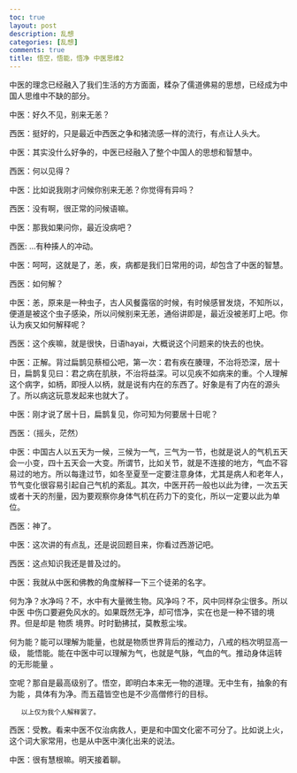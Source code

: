 ```yaml
---
toc: true
layout: post
description: 乱想
categories: [乱想]
comments: true
title: 悟空，悟能，悟净 中医思维2
---
```


中医的理念已经融入了我们生活的方方面面，糅杂了儒道佛易的思想，已经成为中国人思维中不缺的部分。

中医：好久不见，别来无恙？

西医：挺好的，只是最近中西医之争和猪流感一样的流行，有点让人头大。

中医：其实没什么好争的，中医已经融入了整个中国人的思想和智慧中。

西医：何以见得？

中医：比如说我刚才问候你别来无恙？你觉得有异吗？

西医：没有啊，很正常的问候语嘛。

中医：那我如果问你，最近没病吧？

西医: …有种揍人的冲动。

中医：呵呵，这就是了，恙，疾，病都是我们日常用的词，却包含了中医的智慧。

西医：如何解？

中医：恙，原来是一种虫子，古人风餐露宿的时候，有时候感冒发烧，不知所以，便道是被这个虫子感染，所以问候别来无恙，通俗讲即是，最近没被恙盯上吧。你认为疾又如何解释呢？

西医：这个疾嘛，就是很快，日语hayai，大概说这个问题来的快去的也快。

中医：正解。背过扁鹊见蔡桓公吧，第一次：君有疾在腠理，不治将恐深，居十日，扁鹊复见曰：君之病在肌肤，不治将益深。可以见疾不如病来的重。个人理解这个病字，如柄，即授人以柄，就是说有内在的东西了。好象是有了内在的源头了。所以病这玩意发起来也就大了。

中医：刚才说了居十日，扁鹊复见，你可知为何要居十日呢？

西医：（摇头，茫然）

中医：中国古人以五天为一候，三候为一气，三气为一节，也就是说人的气机五天会一小变，四十五天会一大变。所谓节，比如关节，就是不连接的地方，气血不容易过的地方。所以每逢过节，如冬至夏至一定要注意身体，尤其是病人和老年人，节气变化很容易引起自己气机的紊乱。其次，中医开药一般也以此为律，一次五天或者十天的剂量，因为要观察你身体气机在药力下的变化，所以一定要以此为单位。

西医：神了。

中医：这次讲的有点乱，还是说回题目来，你看过西游记吧。

西医：这点知识我还是普及过的。

中医：我就从中医和佛教的角度解释一下三个徒弟的名字。

 何为净？水净吗？不，水中有大量微生物。风净吗？不，风中同样杂尘很多。所以中医 中伤口要避免风水的。如果既然无净，却可悟净，实在也是一种不错的境界。但是却是 物质 境界。时时勤拂拭，莫教惹尘埃。

 何为能？能可以理解为能量，也就是物质世界背后的推动力，八戒的档次明显高一级， 能悟能。能在中医中可以理解为气，也就是气脉，气血的气。推动身体运转的无形能量         。

 空呢？那自是最高级别了。悟空，即明白本来无一物的道理。无中生有，抽象的有为能        ，具体有为净。而五蕴皆空也是不少高僧修行的目标。

       以上仅为我个人解释罢了。

西医：受教。看来中医不仅治病救人，更是和中国文化密不可分了。比如说上火，这个词大家常用，也是从中医中演化出来的说法。

中医：很有慧根嘛。明天接着聊。